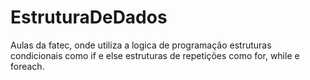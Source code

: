 # EstruturaDeDados 

Aulas da fatec, onde utiliza a logica de programação 
estruturas condicionais como if e else
estruturas de repetições como for, while e foreach.